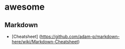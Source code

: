 # awesome

## Markdown
* [Cheatsheet] (https://github.com/adam-p/markdown-here/wiki/Markdown-Cheatsheet)
